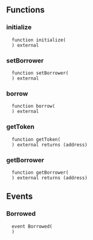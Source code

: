 
## Functions
### initialize
```solidity
  function initialize(
  ) external
```




### setBorrower
```solidity
  function setBorrower(
  ) external
```




### borrow
```solidity
  function borrow(
  ) external
```




### getToken
```solidity
  function getToken(
  ) external returns (address)
```




### getBorrower
```solidity
  function getBorrower(
  ) external returns (address)
```





## Events
### Borrowed
```solidity
  event Borrowed(
  )
```




